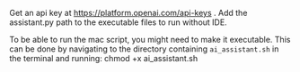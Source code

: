 Get an api key at https://platform.openai.com/api-keys . 
Add the assistant.py path to the executable files to run without IDE. 

To be able to run the mac script, you might need to make it executable. This can be done by navigating to the directory containing `ai_assistant.sh` in the terminal and running:
chmod +x ai_assistant.sh
